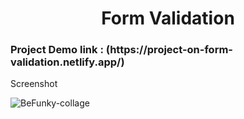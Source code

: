 
<h1 align=center>Form Validation</h1>

<h3>Project Demo link : (https://project-on-form-validation.netlify.app/)</h3>

Screenshot 

![BeFunky-collage](https://user-images.githubusercontent.com/58648780/203540852-1b3ffcfe-ae2c-4b09-92e4-ae5504d5bcd3.jpg)
